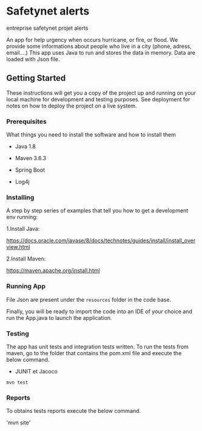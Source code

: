 # Safetynet alerts
entreprise safetynet projet alerts

An app for help urgency when occurs hurricane, or fire, or flood. 
We provide some informations about people who live in a city (phone, adress, email....) 
This app uses Java to run and stores the data in memory. Data are loaded with Json file.


## Getting Started

These instructions will get you a copy of the project up and running on your local machine for development and testing purposes. See deployment for notes on how to deploy the project on a live system.

### Prerequisites

What things you need to install the software and how to install them

- Java 1.8
- Maven 3.6.3
- Spring Boot

- Log4j 

### Installing

A step by step series of examples that tell you how to get a development env running:

1.Install Java:

https://docs.oracle.com/javase/8/docs/technotes/guides/install/install_overview.html

2.Install Maven:

https://maven.apache.org/install.html


### Running App

File Json are present under the `resources` folder in the code base.

Finally, you will be ready to import the code into an IDE of your choice and run the App.java to launch the application.

### Testing

The app has unit tests and integration tests written.
To run the tests from maven, go to the folder that contains the pom.xml file and execute the below command.
- JUNIT et Jacoco

`mvn test`

### Reports

To obtains tests reports execute the below command.

'mvn site'
